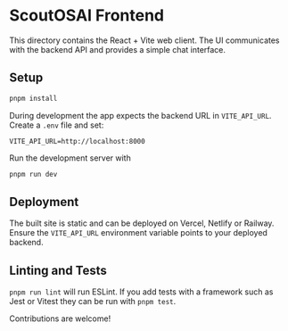 # ScoutOSAI Frontend

This directory contains the React + Vite web client.  The UI communicates with
the backend API and provides a simple chat interface.

## Setup

```bash
pnpm install
```

During development the app expects the backend URL in `VITE_API_URL`.
Create a `.env` file and set:

```
VITE_API_URL=http://localhost:8000
```

Run the development server with

```bash
pnpm run dev
```

## Deployment

The built site is static and can be deployed on Vercel, Netlify or Railway.
Ensure the `VITE_API_URL` environment variable points to your deployed backend.

## Linting and Tests

`pnpm run lint` will run ESLint.  If you add tests with a framework such as Jest
or Vitest they can be run with `pnpm test`.

Contributions are welcome!
